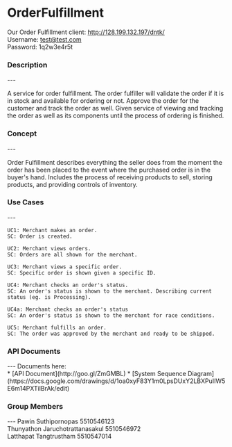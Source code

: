 OrderFulfillment
================
Our Order Fulfillment client: http://128.199.132.197/dntk/ <br>
Username: test@test.com <br>
Password: 1q2w3e4r5t <br>

<h3>Description</h3>
---

A service for order fulfillment. The order fulfiller will validate the order if it is in stock and available for ordering or not. Approve the order for the customer and track the order as well. Given service of viewing and tracking the order as well as its components until the process of ordering is finished.

<h3>Concept</h3>
---

Order Fulfillment describes everything the seller does from the moment the order has been placed to the event where the purchased order is in the buyer's hand. Includes the process of receiving products to sell, storing products, and providing controls of inventory.

<h3>Use Cases</h3>
---

```
UC1: Merchant makes an order.
SC: Order is created.
```
```
UC2: Merchant views orders.
SC: Orders are all shown for the merchant.
```
```
UC3: Merchant views a specific order.
SC: Specific order is shown given a specific ID.
```
```
UC4: Merchant checks an order's status.
SC: An order's status is shown to the merchant. Describing current status (eg. is Processing).

UC4a: Merchant checks an order's status
SC: An order's status is shown to the merchant for race conditions.
```
```
UC5: Merchant fulfills an order.
SC: The order was approved by the merchant and ready to be shipped.
```
<h3>API Documents</h3>
---
Documents here:<br>
* [API Document](http://goo.gl/ZmGMBL)
* [System Sequence Diagram] (https://docs.google.com/drawings/d/1oa0xyF83Y1m0LpsDUxY2LBXPuIIW5E6m14PXTilBrAk/edit)

<h3>Group Members</h3>
---
Pawin Suthipornopas 5510546123 <br>
Thunyathon Jaruchotrattanasakul 5510546972 <br>
Latthapat Tangtrustham 5510547014

